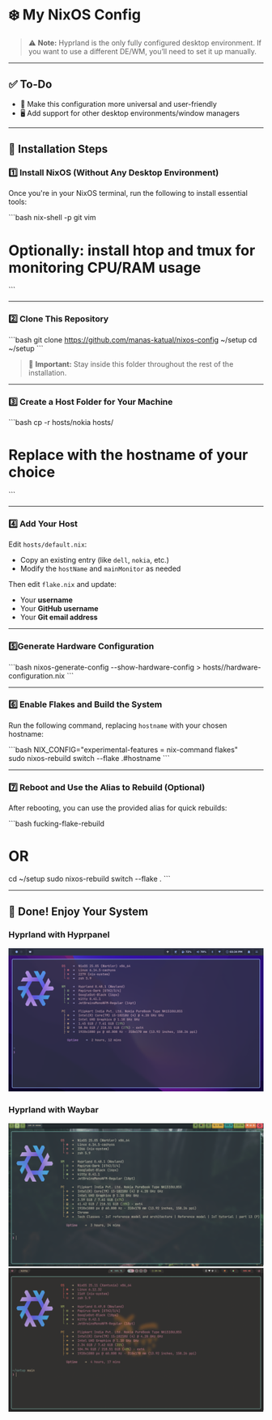 # ❄️ My NixOS Config

> ⚠️ **Note:** Hyprland is the only fully configured desktop environment. If you
> want to use a different DE/WM, you’ll need to set it up manually.

---

## ✅ To-Do

- 🔄 Make this configuration more universal and user-friendly
- 🖥️ Add support for other desktop environments/window managers

---

## 🚀 Installation Steps

### 1️⃣ Install NixOS (Without Any Desktop Environment)

Once you're in your NixOS terminal, run the following to install essential
tools:

\```bash nix-shell -p git vim

# Optionally: install htop and tmux for monitoring CPU/RAM usage

\```

---

### 2️⃣ Clone This Repository

\```bash git clone https://github.com/manas-katual/nixos-config ~/setup cd
~/setup \```

> 📌 **Important:** Stay inside this folder throughout the rest of the
> installation.

---

### 3️⃣ Create a Host Folder for Your Machine

\```bash cp -r hosts/nokia hosts/<your-desired-hostname>

# Replace <your-desired-hostname> with the hostname of your choice

\```

---

### 4️⃣ Add Your Host

Edit `hosts/default.nix`:

- Copy an existing entry (like `dell`, `nokia`, etc.)
- Modify the `hostName` and `mainMonitor` as needed

Then edit `flake.nix` and update:

- Your **username**
- Your **GitHub username**
- Your **Git email address**

---

### 5️⃣Generate Hardware Configuration

\```bash nixos-generate-config --show-hardware-config >
hosts/<your-desired-hostname>/hardware-configuration.nix \```

---

### 6️⃣ Enable Flakes and Build the System

Run the following command, replacing `hostname` with your chosen hostname:

\```bash NIX_CONFIG="experimental-features = nix-command flakes"\
sudo nixos-rebuild switch --flake .#hostname \```

---

### 7️⃣ Reboot and Use the Alias to Rebuild (Optional)

After rebooting, you can use the provided alias for quick rebuilds:

\```bash fucking-flake-rebuild

# OR

cd ~/setup sudo nixos-rebuild switch --flake . \```

---

## 🎉 Done! Enjoy Your System

### Hyprland with Hyprpanel

![Hyprpanel Screenshot](./hyprpanel.png)

### Hyprland with Waybar

![Waybar Screenshot](./waybar.png)\
![Waybar Alternate Screenshot](./waybar2.png)
